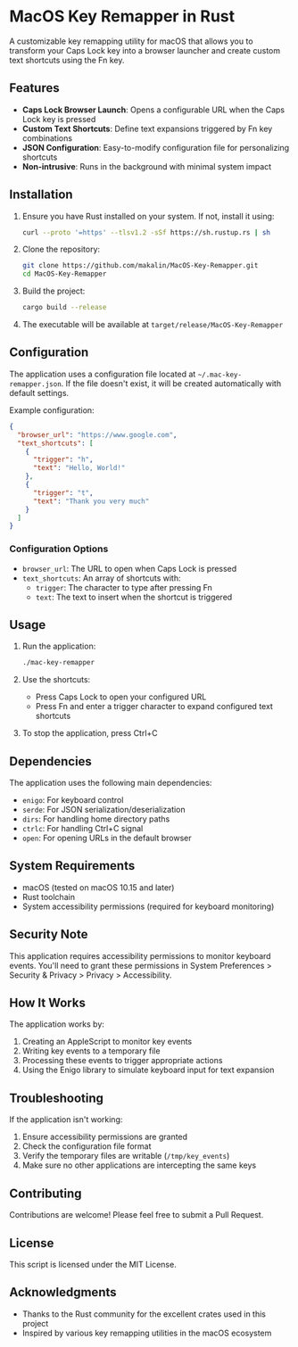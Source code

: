 # MacOS Key Remapper in Rust

A customizable key remapping utility for macOS that allows you to transform your Caps Lock key into a browser launcher and create custom text shortcuts using the Fn key.

## Features

- **Caps Lock Browser Launch**: Opens a configurable URL when the Caps Lock key is pressed
- **Custom Text Shortcuts**: Define text expansions triggered by Fn key combinations
- **JSON Configuration**: Easy-to-modify configuration file for personalizing shortcuts
- **Non-intrusive**: Runs in the background with minimal system impact

## Installation

1. Ensure you have Rust installed on your system. If not, install it using:
   ```bash
   curl --proto '=https' --tlsv1.2 -sSf https://sh.rustup.rs | sh
   ```

2. Clone the repository:
   ```bash
   git clone https://github.com/makalin/MacOS-Key-Remapper.git
   cd MacOS-Key-Remapper
   ```

3. Build the project:
   ```bash
   cargo build --release
   ```

4. The executable will be available at `target/release/MacOS-Key-Remapper`

## Configuration

The application uses a configuration file located at `~/.mac-key-remapper.json`. If the file doesn't exist, it will be created automatically with default settings.

Example configuration:
```json
{
  "browser_url": "https://www.google.com",
  "text_shortcuts": [
    {
      "trigger": "h",
      "text": "Hello, World!"
    },
    {
      "trigger": "t",
      "text": "Thank you very much"
    }
  ]
}
```

### Configuration Options

- `browser_url`: The URL to open when Caps Lock is pressed
- `text_shortcuts`: An array of shortcuts with:
  - `trigger`: The character to type after pressing Fn
  - `text`: The text to insert when the shortcut is triggered

## Usage

1. Run the application:
   ```bash
   ./mac-key-remapper
   ```

2. Use the shortcuts:
   - Press Caps Lock to open your configured URL
   - Press Fn and enter a trigger character to expand configured text shortcuts

3. To stop the application, press Ctrl+C

## Dependencies

The application uses the following main dependencies:
- `enigo`: For keyboard control
- `serde`: For JSON serialization/deserialization
- `dirs`: For handling home directory paths
- `ctrlc`: For handling Ctrl+C signal
- `open`: For opening URLs in the default browser

## System Requirements

- macOS (tested on macOS 10.15 and later)
- Rust toolchain
- System accessibility permissions (required for keyboard monitoring)

## Security Note

This application requires accessibility permissions to monitor keyboard events. You'll need to grant these permissions in System Preferences > Security & Privacy > Privacy > Accessibility.

## How It Works

The application works by:
1. Creating an AppleScript to monitor key events
2. Writing key events to a temporary file
3. Processing these events to trigger appropriate actions
4. Using the Enigo library to simulate keyboard input for text expansion

## Troubleshooting

If the application isn't working:
1. Ensure accessibility permissions are granted
2. Check the configuration file format
3. Verify the temporary files are writable (`/tmp/key_events`)
4. Make sure no other applications are intercepting the same keys

## Contributing

Contributions are welcome! Please feel free to submit a Pull Request.

## License

This script is licensed under the MIT License.

## Acknowledgments

- Thanks to the Rust community for the excellent crates used in this project
- Inspired by various key remapping utilities in the macOS ecosystem
